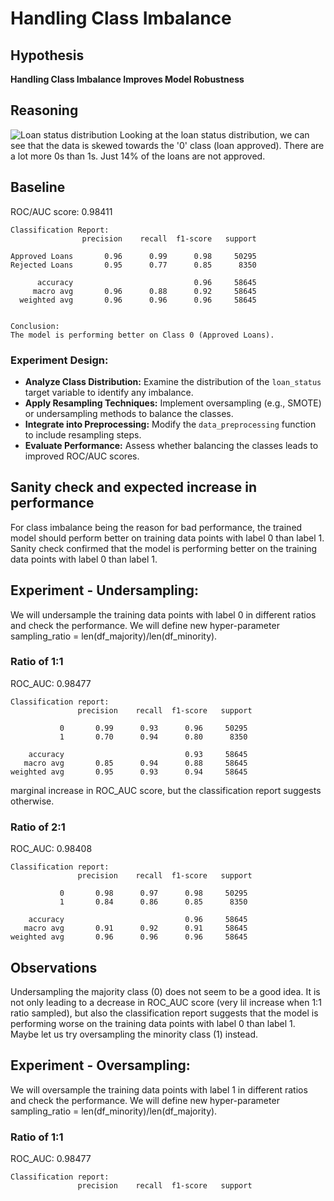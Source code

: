 # Handling Class Imbalance

## Hypothesis
**Handling Class Imbalance Improves Model Robustness**

## Reasoning
![Loan status distribution](../viz/loan_status_distribution.png)
Looking at the loan status distribution, we can see that the data is skewed towards the '0' class (loan approved). There are a lot more 0s than 1s. Just 14% of the loans are not approved.

## Baseline
ROC/AUC score: 0.98411
```
Classification Report:
                precision    recall  f1-score   support

Approved Loans       0.96      0.99      0.98     50295
Rejected Loans       0.95      0.77      0.85      8350

      accuracy                           0.96     58645
     macro avg       0.96      0.88      0.92     58645
  weighted avg       0.96      0.96      0.96     58645


Conclusion:
The model is performing better on Class 0 (Approved Loans).
```

### Experiment Design:
- **Analyze Class Distribution:** Examine the distribution of the `loan_status` target variable to identify any imbalance.
- **Apply Resampling Techniques:** Implement oversampling (e.g., SMOTE) or undersampling methods to balance the classes.
- **Integrate into Preprocessing:** Modify the `data_preprocessing` function to include resampling steps.
- **Evaluate Performance:** Assess whether balancing the classes leads to improved ROC/AUC scores.

## Sanity check and expected increase in performance
For class imbalance being the reason for bad performance, the trained model should perform better on training data points with label 0 than label 1. Sanity check confirmed that the model is performing better on the training data points with label 0 than label 1. 

## Experiment - Undersampling:
We will undersample the training data points with label 0 in different ratios and check the performance. We will define new hyper-parameter sampling_ratio = len(df_majority)/len(df_minority).

### Ratio of 1:1
ROC_AUC: 0.98477
```
Classification report:
               precision    recall  f1-score   support

           0       0.99      0.93      0.96     50295
           1       0.70      0.94      0.80      8350

    accuracy                           0.93     58645
   macro avg       0.85      0.94      0.88     58645
weighted avg       0.95      0.93      0.94     58645
```
marginal increase in ROC_AUC score, but the classification report suggests otherwise.

### Ratio of 2:1
ROC_AUC: 0.98408
```
Classification report:
               precision    recall  f1-score   support

           0       0.98      0.97      0.98     50295
           1       0.84      0.86      0.85      8350

    accuracy                           0.96     58645
   macro avg       0.91      0.92      0.91     58645
weighted avg       0.96      0.96      0.96     58645
```

## Observations
Undersampling the majority class (0) does not seem to be a good idea. It is not only leading to a decrease in ROC_AUC score (very lil increase when 1:1 ratio sampled), but also the classification report suggests that the model is performing worse on the training data points with label 0 than label 1. Maybe let us try oversampling the minority class (1) instead.

## Experiment - Oversampling:
We will oversample the training data points with label 1 in different ratios and check the performance. We will define new hyper-parameter sampling_ratio = len(df_minority)/len(df_majority).

### Ratio of 1:1
ROC_AUC: 0.98477
```
Classification report:
               precision    recall  f1-score   support

